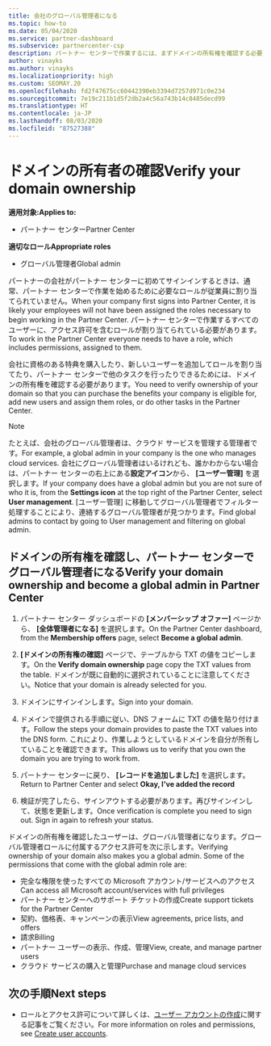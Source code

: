 ```yaml
---
title: 会社のグローバル管理者になる
ms.topic: how-to
ms.date: 05/04/2020
ms.service: partner-dashboard
ms.subservice: partnercenter-csp
description: パートナー センターで作業するには、まずドメインの所有権を確認する必要があります。 これを行う方法と、ユーザーを追加できるグローバル管理者になる方法について説明します。
author: vinayks
ms.author: vinayks
ms.localizationpriority: high
ms.custom: SEOMAY.20
ms.openlocfilehash: fd2f47675cc60442390eb3394d7257d971c0e234
ms.sourcegitcommit: 7e19c211b1d5f2db2a4c56a743b14c8485decd99
ms.translationtype: HT
ms.contentlocale: ja-JP
ms.lasthandoff: 08/03/2020
ms.locfileid: "87527388"
---
```

# <a name="verify-your-domain-ownership"></a><span data-ttu-id="12c8c-104">ドメインの所有者の確認</span><span class="sxs-lookup"><span data-stu-id="12c8c-104">Verify your domain ownership</span></span>

<span data-ttu-id="12c8c-105">**適用対象:**</span><span class="sxs-lookup"><span data-stu-id="12c8c-105">**Applies to:**</span></span>

- <span data-ttu-id="12c8c-106">パートナー センター</span><span class="sxs-lookup"><span data-stu-id="12c8c-106">Partner Center</span></span>

<span data-ttu-id="12c8c-107">**適切なロール**</span><span class="sxs-lookup"><span data-stu-id="12c8c-107">**Appropriate roles**</span></span>

- <span data-ttu-id="12c8c-108">グローバル管理者</span><span class="sxs-lookup"><span data-stu-id="12c8c-108">Global admin</span></span>

<span data-ttu-id="12c8c-109">パートナーの会社がパートナー センターに初めてサインインするときは、通常、パートナー センターで作業を始めるために必要なロールが従業員に割り当てられていません。</span><span class="sxs-lookup"><span data-stu-id="12c8c-109">When your company first signs into Partner Center, it is likely your employees will not have been assigned the roles necessary to begin working in the Partner Center.</span></span> <span data-ttu-id="12c8c-110">パートナー センターで作業するすべてのユーザーに、アクセス許可を含むロールが割り当てられている必要があります。</span><span class="sxs-lookup"><span data-stu-id="12c8c-110">To work in the Partner Center everyone needs to have a role, which includes permissions, assigned to them.</span></span>  

<span data-ttu-id="12c8c-111">会社に資格のある特典を購入したり、新しいユーザーを追加してロールを割り当てたり、パートナー センターで他のタスクを行ったりできるためには、ドメインの所有権を確認する必要があります。</span><span class="sxs-lookup"><span data-stu-id="12c8c-111">You need to verify ownership of your domain so that you can purchase the benefits your company is eligible for, add new users and assign them roles, or do other tasks in the Partner Center.</span></span>

>[!Note]
><span data-ttu-id="12c8c-112">たとえば、会社のグローバル管理者は、クラウド サービスを管理する管理者です。</span><span class="sxs-lookup"><span data-stu-id="12c8c-112">For example, a global admin in your company is the one who manages cloud services.</span></span> <span data-ttu-id="12c8c-113">会社にグローバル管理者はいるけれども、誰かわからない場合は、パートナー センターの右上にある**設定アイコン**から、 **[ユーザー管理]** を選択します。</span><span class="sxs-lookup"><span data-stu-id="12c8c-113">If your company does have a global admin but you are not sure of who it is, from the **Settings icon** at the top right of the Partner Center, select **User management**.</span></span> <span data-ttu-id="12c8c-114">[ユーザー管理] に移動してグローバル管理者でフィルター処理することにより、連絡するグローバル管理者が見つかります。</span><span class="sxs-lookup"><span data-stu-id="12c8c-114">Find global admins to contact by going to User management and filtering on global admin.</span></span>

## <a name="verify-your-domain-ownership-and-become-a-global-admin-in-partner-center"></a><span data-ttu-id="12c8c-115">ドメインの所有権を確認し、パートナー センターでグローバル管理者になる</span><span class="sxs-lookup"><span data-stu-id="12c8c-115">Verify your domain ownership and become a global admin in Partner Center</span></span>

1. <span data-ttu-id="12c8c-116">パートナー センター ダッシュボードの **[メンバーシップ オファー]** ページから、 **[全体管理者になる]** を選択します。</span><span class="sxs-lookup"><span data-stu-id="12c8c-116">On the Partner Center dashboard, from the **Membership offers** page, select **Become a global admin**.</span></span> 

2. <span data-ttu-id="12c8c-117">**[ドメインの所有権の確認]** ページで、テーブルから TXT の値をコピーします。</span><span class="sxs-lookup"><span data-stu-id="12c8c-117">On the **Verify domain ownership** page copy the TXT values from the table.</span></span> <span data-ttu-id="12c8c-118">ドメインが既に自動的に選択されていることに注意してください。</span><span class="sxs-lookup"><span data-stu-id="12c8c-118">Notice that your domain is already selected for you.</span></span>

3. <span data-ttu-id="12c8c-119">ドメインにサインインします。</span><span class="sxs-lookup"><span data-stu-id="12c8c-119">Sign into your domain.</span></span> 

4. <span data-ttu-id="12c8c-120">ドメインで提供される手順に従い、DNS フォームに TXT の値を貼り付けます。</span><span class="sxs-lookup"><span data-stu-id="12c8c-120">Follow the steps your domain provides to paste the TXT values into the DNS form.</span></span>  <span data-ttu-id="12c8c-121">これにより、作業しようとしているドメインを自分が所有していることを確認できます。</span><span class="sxs-lookup"><span data-stu-id="12c8c-121">This allows us to verify that you own the domain you are trying to work from.</span></span>

5. <span data-ttu-id="12c8c-122">パートナー センターに戻り、 **[レコードを追加しました]** を選択します。</span><span class="sxs-lookup"><span data-stu-id="12c8c-122">Return to Partner Center and select **Okay, I've added the record**</span></span>

6. <span data-ttu-id="12c8c-123">検証が完了したら、サインアウトする必要があります。再びサインインして、状態を更新します。</span><span class="sxs-lookup"><span data-stu-id="12c8c-123">Once verification is complete you need to sign out. Sign in again to refresh your status.</span></span> 

<span data-ttu-id="12c8c-124">ドメインの所有権を確認したユーザーは、グローバル管理者になります。グローバル管理者ロールに付属するアクセス許可を次に示します。</span><span class="sxs-lookup"><span data-stu-id="12c8c-124">Verifying ownership of your domain also makes you a global admin. Some of the permissions that come with the global admin role are:</span></span>

- <span data-ttu-id="12c8c-125">完全な権限を使ったすべての Microsoft アカウント/サービスへのアクセス</span><span class="sxs-lookup"><span data-stu-id="12c8c-125">Can access all Microsoft account/services with full privileges</span></span> 
- <span data-ttu-id="12c8c-126">パートナー センターへのサポート チケットの作成</span><span class="sxs-lookup"><span data-stu-id="12c8c-126">Create support tickets for the Partner Center</span></span>
- <span data-ttu-id="12c8c-127">契約、価格表、キャンペーンの表示</span><span class="sxs-lookup"><span data-stu-id="12c8c-127">View agreements, price lists, and offers</span></span>
- <span data-ttu-id="12c8c-128">請求</span><span class="sxs-lookup"><span data-stu-id="12c8c-128">Billing</span></span>
- <span data-ttu-id="12c8c-129">パートナー ユーザーの表示、作成、管理</span><span class="sxs-lookup"><span data-stu-id="12c8c-129">View, create, and manage partner users</span></span>
- <span data-ttu-id="12c8c-130">クラウド サービスの購入と管理</span><span class="sxs-lookup"><span data-stu-id="12c8c-130">Purchase and manage cloud services</span></span>

## <a name="next-steps"></a><span data-ttu-id="12c8c-131">次の手順</span><span class="sxs-lookup"><span data-stu-id="12c8c-131">Next steps</span></span>

- <span data-ttu-id="12c8c-132">ロールとアクセス許可について詳しくは、[ユーザー アカウントの作成](create-user-accounts-and-set-permissions.md)に関する記事をご覧ください。</span><span class="sxs-lookup"><span data-stu-id="12c8c-132">For more information on roles and permissions, see [Create user accounts](create-user-accounts-and-set-permissions.md).</span></span> 